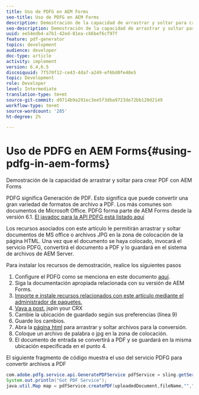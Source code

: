 ```yaml
---
title: Uso de PDFG en AEM Forms
seo-title: Uso de PDFG en AEM Forms
description: Demostración de la capacidad de arrastrar y soltar para crear PDF con AEM Forms
seo-description: Demostración de la capacidad de arrastrar y soltar para crear PDF con AEM Forms
uuid: ee54edb4-a7b1-42ed-81ea-cb6bef6cf97f
feature: pdf-generator
topics: development
audience: developer
doc-type: article
activity: implement
version: 6.4,6.5
discoiquuid: 7f570f12-ce43-4da7-a249-ef6bd0fe48e5
topic: Development
role: Developer
level: Intermediate
translation-type: tm+mt
source-git-commit: d9714b9a291ec3ee5f3dba9723de72bb120d2149
workflow-type: tm+mt
source-wordcount: '285'
ht-degree: 2%

---
```



# Uso de PDFG en AEM Forms{#using-pdfg-in-aem-forms}

Demostración de la capacidad de arrastrar y soltar para crear PDF con AEM Forms

PDFG significa Generación de PDF. Esto significa que puede convertir una gran variedad de formatos de archivo a PDF. Los más comunes son documentos de Microsoft Office. PDFG forma parte de AEM Forms desde la versión 6.1.
[El javadoc para la API PDFG está listado aquí](https://helpx.adobe.com/experience-manager/6-3/forms/using/aem-document-services-programmatically.html#PDFGeneratorService)

Los recursos asociados con este artículo le permitirán arrastrar y soltar documentos de MS office o archivos JPG en la zona de colocación de la página HTML. Una vez que el documento se haya colocado, invocará el servicio PDFG, convertirá el documento a PDF y lo guardará en el sistema de archivos de AEM Server.

Para instalar los recursos de demostración, realice los siguientes pasos

1. Configure el PDFG como se menciona en este documento [aquí](https://helpx.adobe.com/es/experience-manager/6-4/forms/using/install-configure-pdf-generator.html).
1. Siga la documentación apropiada relacionada con su versión de AEM Forms.
1. [Importe e instale recursos relacionados con este artículo mediante el administrador de paquetes.](assets/createpdfgdemov2.zip)
1. [Vaya a post.](http://localhost:4502/apps/AemFormsSamples/components/createPDF/POST.jsp) jspin your CRX
1. Cambie la ubicación de guardado según sus preferencias (línea 9)
1. Guarde los cambios.
1. Abra la [ página html](http://localhost:4502/content/DocumentServices/CreatePDFG.html) para arrastrar y soltar archivos para la conversión.
1. Coloque un archivo de palabra o jpg en la zona de colocación.
1. El documento de entrada se convertirá a PDF y se guardará en la misma ubicación especificada en el punto 4.

El siguiente fragmento de código muestra el uso del servicio PDFG para convertir archivos a PDF

```java
com.adobe.pdfg.service.api.GeneratePDFService pdfService = sling.getService(com.adobe.pdfg.service.api.GeneratePDFService.class);
System.out.println("Got PDF Service");
java.util.Map map = pdfService.createPDF(uploadedDocument,fileName,"","Standard","No Security", null, null);
```

